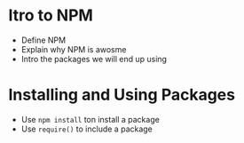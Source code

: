 
# Itro to NPM

* Define NPM
* Explain why NPM is awosme
* Intro the packages we will end up using

# Installing and Using Packages

* Use `npm install` ton install a package
* Use `require()` to include a package